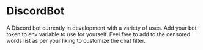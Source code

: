 # DiscordBot
A Discord bot currently in development with a variety of uses.
Add your bot token to env variable to use for yourself.
Feel free to add to the censored words list as per your liking to customize the chat filter.
